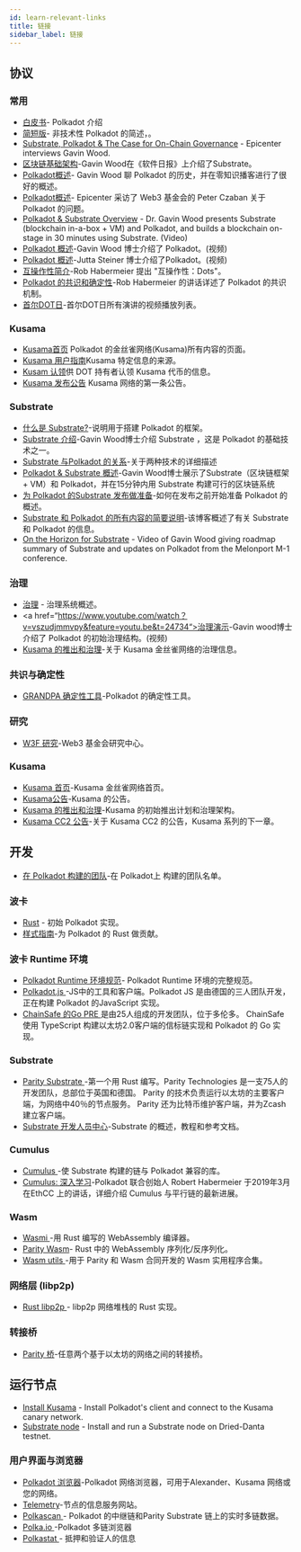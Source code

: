 ```yaml
---
id: learn-relevant-links
title: 链接
sidebar_label: 链接
---
```


## 协议

### 常用

- [白皮书](https://github.com/w3f/polkadot-white-paper/raw/master/PolkaDotPaper.pdf)- Polkadot 介绍
- [简短版](https://polkadot.network/Polkadot-lightpaper.pdf)- 非技术性 Polkadot 的简述，。
- [Substrate, Polkadot & The Case for On-Chain Governance](https://www.youtube.com/watch?v=eP4mT19S_jg) - Epicenter interviews Gavin Wood.
- [区块链基础架构](https://softwareengineeringdaily.com/2018/11/26/parity-blockchain-infrastructure-with-gavin-wood/)-Gavin Wood在《软件日报》上介绍了Substrate。
- [ Polkadot概述](https://www.zeroknowledge.fm/46)- Gavin Wood 聊 Polkadot 的历史，并在零知识播客进行了很好的概述。
- [ Polkadot概述](https://www.youtube.com/watch?v=oiunBLGHlAU)- Epicenter 采访了 Web3 基金会的 Peter Czaban 关于 Polkadot 的问题。
- [Polkadot & Substrate Overview](https://www.youtube.com/watch?v=0IoUZdDi5Is&feature=youtu.be) - Dr. Gavin Wood presents Substrate (blockchain in-a-box + VM) and Polkadot, and builds a blockchain on-stage in 30 minutes using Substrate. (Video)
- [ Polkadot 概述](https://youtu.be/lIghiCmHz0U)-Gavin Wood 博士介绍了 Polkadot。(视频)
- [ Polkadot 概述](https://techcrunch.com/video/fireside-chat-with-jutta-steiner-parity-technologies/)-Jutta Steiner 博士介绍了Polkadot。(视频)
- [互操作性简介](https://www.youtube.com/watch?v=RSAFHhTwA8Q)-Rob Habermeier 提出 "互操作性：Dots"。
- [ Polkadot 的共识和确定性](https://www.youtube.com/watch?v=qvoAf2uIF3c)-Rob Habermeier 的讲话详述了 Polkadot 的共识机制。
- [首尔DOT日](https://www.youtube.com/playlist?list=PLOyWqupZ-WGt3mA_d9wu74vVe0bM37-39)-首尔DOT日所有演讲的视频播放列表。

### Kusama

- [Kusama首页](https://kusama.network/) Polkadot 的金丝雀网络(Kusama)所有内容的页面。
- [Kusama 用户指南](https://guide.kusama.network)Kusama 特定信息的来源。
- [ Kusam 认领](https://claim.kusama.network/)供 DOT 持有者认领 Kusama 代币的信息。
- [ Kusama 发布公告](https://medium.com/polkadot-network/kusama-network-7446706b8f4c) Kusama 网络的第一条公告。

### Substrate

- [什么是 Substrate?](https://medium.com/paritytech/what-is-substrate-29af4231d7e0)-说明用于搭建 Polkadot 的框架。
- [Substrate 介绍](https://youtu.be/iUMZyL5kTwc)-Gavin Wood博士介绍 Substrate ，这是 Polkadot 的基础技术之一。
- [Substrate 与Polkadot 的关系](https://medium.com/polkadot-network/a-tale-of-two-technologies-presentation-transcript-e7397c1c7a49)-关于两种技术的详细描述
- [Polkadot & Substrate 概述](https://www.youtube.com/watch？v=0iouzddi5is&feature=youtu.be)-Gavin Wood博士展示了Substrate（区块链框架 + VM）和 Polkadot，并在15分钟内用 Substrate 构建可行的区块链系统
- [为 Polkadot 的Substrate 发布做准备](https://medium.com/polkadot-network/preparing-for-polkadots-launch-with-substrate-cb97819ed815)-如何在发布之前开始准备 Polkadot 的概述。
- [ Substrate 和 Polkadot 的所有内容的简要说明](https://medium.com/polkadot-network/a-brief-summary-of-everything-substrate-and-polkadot-f1f21071499d)-该博客概述了有关 Substrate 和 Polkadot 的信息。
- [On the Horizon for Substrate](https://www.youtube.com/watch?v=IRc5Jma_eH8) - Video of Gavin Wood giving roadmap summary of Substrate and updates on Polkadot from the Melonport M-1 conference.

### 治理

- [治理](learn-governance) - 治理系统概述。
- <a href=“https://www.youtube.com/watch？v=vszudjmmvpy&feature=youtu.be&t=24734“>治理演示</a>-Gavin wood博士介绍了 Polkadot 的初始治理结构。(视频)
- [Kusama 的推出和治理](https://polkadot.network/kusama-rollout-and-governance/)-关于 Kusama 金丝雀网络的治理信息。

### 共识与确定性

- [ GRANDPA 确定性工具](https://github.com/w3f/consensus/blob/master/pdf/grandpa.pdf)-Polkadot 的确定性工具。

### 研究

- [ W3F 研究](https://research.web3.foundation)-Web3 基金会研究中心。

### Kusama

- [Kusama 首页](https://kusama.network)-Kusama 金丝雀网络首页。
- [Kusama公告](https://polkadot.network/kusama-network-the-canary-network/)-Kusama 的公告。
- [Kusama 的推出和治理](https://polkadot.network/kusama-rollout-and-governance/)-Kusama 的初始推出计划和治理架构。
- [Kusama CC2 公告](https://polkadot.network/kusama-cc2/)-关于 Kusama CC2 的公告，Kusama 系列的下一章。

## 开发

- [在 Polkadot 构建的团队](https://forum.web3.foundation/t/teams-building-on-polkadot/67)-在 Polkadot上 构建的团队名单。

### 波卡

- [Rust](https://github.com/paritytech/polkadot) - 初始 Polkadot 实现。
- [样式指南](https://github.com/paritytech/polkadot/wiki/Style-Guide)-为 Polkadot 的 Rust 做贡献。

### 波卡 Runtime 环境

- [ Polkadot Runtime 环境规范](https://github.com/w3f/polkadot-re-spec/blob/master/polkadot_re_spec.pdf)- Polkadot Runtime 环境的完整规范。
- [ Polkadot.js ](https://polkadot.js.org/)-JS中的工具和客户端。Polkadot JS 是由德国的三人团队开发，正在构建 Polkadot 的JavaScript 实现。
- [ ChainSafe 的Go PRE ](https://github.com/ChainSafeSystems/go-pre)是由25人组成的开发团队，位于多伦多。 ChainSafe 使用 TypeScript 构建以太坊2.0客户端的信标链实现和 Polkadot 的 Go 实现。

### Substrate

- [ Parity Substrate ](https://github.com/paritytech/substrate)-第一个用 Rust 编写。Parity Technologies 是一支75人的开发团队，总部位于英国和德国。 Parity 的技术负责运行以太坊的主要客户端，为网络中40％的节点服务。 Parity 还为比特币维护客户端，并为Zcash 建立客户端。
- [ Substrate 开发人员中心](https://substrate.dev/)-Substrate 的概述，教程和参考文档。

### Cumulus

- [ Cumulus ](https://github.com/paritytech/cumulus)-使 Substrate 构建的链与 Polkadot 兼容的库。
- [Cumulus: 深入学习](https://www.youtube.com/watch?v=thgtXq5YMOo)-Polkadot 联合创始人 Robert Habermeier 于2019年3月在EthCC 上的讲话，详细介绍 Cumulus 与平行链的最新进展。


### Wasm

- [ Wasmi ](https://github.com/paritytech/Wasmi)-用 Rust 编写的 WebAssembly 编译器。
- [Parity Wasm](https://github.com/paritytech/parity-Wasm)- Rust 中的 WebAssembly 序列化/反序列化。
- [ Wasm utils ](https://github.com/paritytech/Wasm-utils)-用于 Parity 和 Wasm 合同开发的 Wasm 实用程序合集。

### 网络层 (libp2p)

- [ Rust libp2p ](https://github.com/libp2p/rust-libp2p)- libp2p 网络堆栈的 Rust 实现。

### 转接桥

- [Parity 桥](https://github.com/paritytech/parity-bridge)-任意两个基于以太坊的网络之间的转接桥。

## 运行节点

- [Install Kusama](https://github.com/paritytech/polkadot#22-install-kusama-canary-network) - Install Polkadot's client and connect to the Kusama canary network.
- [Substrate node](https://github.com/paritytech/substrate#joining-the-dried-danta-testnet) \- Install and run a Substrate node on Dried-Danta testnet.

### 用户界面与浏览器

- [Polkadot 浏览器](https://polkadot.js.org/apps/#/explorer)-Polkadot 网络浏览器，可用于Alexander、Kusama 网络或您的网络。
- [Telemetry](http://telemetry.polkadot.io/)-节点的信息服务网站。
- [ Polkascan ](http://polkascan.io/) - Polkadot 的中继链和Parity Substrate 链上的实时多链数据。
- [ Polka.io ](https://polka.io/) -Polkadot 多链浏览器
- [ Polkastat ](http://polkastat.xyz/) \- 抵押和验证人的信息
